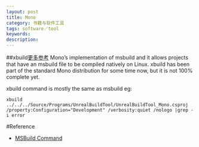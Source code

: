 ```yaml
---
layout: post
title: Mono
category: 书籍与软件工具
tags: software／tool
keywords: 
description: 
---
```

##xbuild[更多参考](http://www.mono-project.com/docs/tools+libraries/tools/xbuild/)
Mono’s implementation of msbuild and it allows projects that have an msbuild file to be compiled natively on Linux. xbuild has been part of the standard Mono distribution for some time now, but it is not 100% complete yet.

xbuild command is mostly the same as msbuild
eg:

```
xbuild ../../../Source/Programs/UnrealBuildTool/UnrealBuildTool_Mono.csproj /property:Configuration="Development" /verbosity:quiet /nologo |grep -i error
```

#Reference

* [MSBuild Command](http://msdn.microsoft.com/en-us/library/ms164311.aspx)